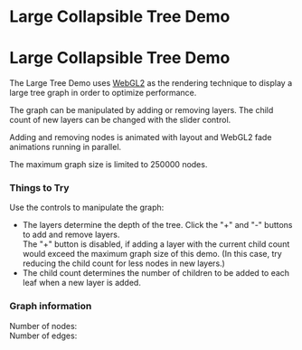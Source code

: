 <!--
 //////////////////////////////////////////////////////////////////////////////
 // @license
 // This file is part of yFiles for HTML 2.6.
 // Use is subject to license terms.
 //
 // Copyright (c) 2000-2023 by yWorks GmbH, Vor dem Kreuzberg 28,
 // 72070 Tuebingen, Germany. All rights reserved.
 //
 //////////////////////////////////////////////////////////////////////////////
-->
# Large Collapsible Tree Demo

# Large Collapsible Tree Demo

The Large Tree Demo uses [WebGL2](https://docs.yworks.com/yfileshtml/#/dguide/webgl2) as the rendering technique to display a large tree graph in order to optimize performance.

The graph can be manipulated by adding or removing layers. The child count of new layers can be changed with the slider control.

Adding and removing nodes is animated with layout and WebGL2 fade animations running in parallel.

The maximum graph size is limited to 250000 nodes.

### Things to Try

Use the controls to manipulate the graph:

- The layers determine the depth of the tree. Click the "+" and "-" buttons to add and remove layers.  
  The "+" button is disabled, if adding a layer with the current child count would exceed the maximum graph size of this demo. (In this case, try reducing the child count for less nodes in new layers.)
- The child count determines the number of children to be added to each leaf when a new layer is added.

### Graph information

Number of nodes:  
Number of edges:
